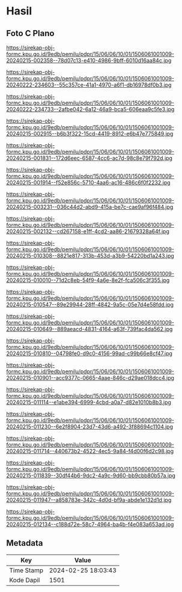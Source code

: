 # Hasil

## Foto C Plano

https://sirekap-obj-formc.kpu.go.id/9edb/pemilu/pdpr/15/06/06/10/01/1506061001009-20240215-002358--78d07c13-e410-4986-9bff-6010d16aa84c.jpg

https://sirekap-obj-formc.kpu.go.id/9edb/pemilu/pdpr/15/06/06/10/01/1506061001009-20240222-234603--55c357ce-41a1-4970-a6f1-db16978df0b3.jpg

https://sirekap-obj-formc.kpu.go.id/9edb/pemilu/pdpr/15/06/06/10/01/1506061001009-20240222-234733--2afbe042-6a12-46a9-bca5-606eaa9c5fe3.jpg

https://sirekap-obj-formc.kpu.go.id/9edb/pemilu/pdpr/15/06/06/10/01/1506061001009-20240215-002915--b6b3f322-15cd-4419-8912-e6b47e775849.jpg

https://sirekap-obj-formc.kpu.go.id/9edb/pemilu/pdpr/15/06/06/10/01/1506061001009-20240215-001831--172d6eec-6587-4cc6-ac7d-98c8e79f792d.jpg

https://sirekap-obj-formc.kpu.go.id/9edb/pemilu/pdpr/15/06/06/10/01/1506061001009-20240215-001914--f52e856c-5710-4aa6-ac16-486c6f0f2232.jpg

https://sirekap-obj-formc.kpu.go.id/9edb/pemilu/pdpr/15/06/06/10/01/1506061001009-20240215-003231--036c44d2-abd9-415a-be7c-cae9af96f484.jpg

https://sirekap-obj-formc.kpu.go.id/9edb/pemilu/pdpr/15/06/06/10/01/1506061001009-20240215-002132--cd267158-e1ff-4cd2-aa86-21679328a64f.jpg

https://sirekap-obj-formc.kpu.go.id/9edb/pemilu/pdpr/15/06/06/10/01/1506061001009-20240215-010308--8821e817-313b-453d-a3b9-54220bd1a243.jpg

https://sirekap-obj-formc.kpu.go.id/9edb/pemilu/pdpr/15/06/06/10/01/1506061001009-20240215-010010--71d2c8eb-54f9-4a6e-8e2f-fca506c3f355.jpg

https://sirekap-obj-formc.kpu.go.id/9edb/pemilu/pdpr/15/06/06/10/01/1506061001009-20240215-010547--89e29944-28ff-4842-9a5c-05e7d4e58fdd.jpg

https://sirekap-obj-formc.kpu.go.id/9edb/pemilu/pdpr/15/06/06/10/01/1506061001009-20240215-010649--889aeacd-4831-4164-a63f-739fac4da562.jpg

https://sirekap-obj-formc.kpu.go.id/9edb/pemilu/pdpr/15/06/06/10/01/1506061001009-20240215-010810--04798fe0-d9c0-4156-99ad-c99b66e8cf47.jpg

https://sirekap-obj-formc.kpu.go.id/9edb/pemilu/pdpr/15/06/06/10/01/1506061001009-20240215-010901--acc9377c-0665-4aae-846c-d29ae018dcc4.jpg

https://sirekap-obj-formc.kpu.go.id/9edb/pemilu/pdpr/15/06/06/10/01/1506061001009-20240215-011114--e1abe394-6999-4cbd-a0a7-d82e1010b8b3.jpg

https://sirekap-obj-formc.kpu.go.id/9edb/pemilu/pdpr/15/06/06/10/01/1506061001009-20240215-011230--6e2f8904-23d7-43d6-a492-3f88694c1104.jpg

https://sirekap-obj-formc.kpu.go.id/9edb/pemilu/pdpr/15/06/06/10/01/1506061001009-20240215-011714--440673b2-4522-4ec5-9a84-f4d00f6d2c98.jpg

https://sirekap-obj-formc.kpu.go.id/9edb/pemilu/pdpr/15/06/06/10/01/1506061001009-20240215-011839--30df44b6-9dc2-4a9c-9d60-bb9cbb80b57a.jpg

https://sirekap-obj-formc.kpu.go.id/9edb/pemilu/pdpr/15/06/06/10/01/1506061001009-20240215-011947--a858783e-342c-4d0d-bf9a-abde1e132d1d.jpg

https://sirekap-obj-formc.kpu.go.id/9edb/pemilu/pdpr/15/06/06/10/01/1506061001009-20240215-012134--c188d72e-58c7-4964-ba4b-f4e083a653ad.jpg


## Metadata

| Key        | Value               |
| ---------- | ------------------- |
| Time Stamp | 2024-02-25 18:03:43 |
| Kode Dapil | 1501                |



